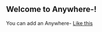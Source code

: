 ## Welcome to Anywhere-!

You can add an Anywhere- [Like this](anywhere://url?param1=weixin://&param2=&param3=) 
